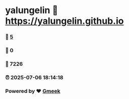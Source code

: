 # yalungelin :link: https://yalungelin.github.io 
### :page_facing_up: [5](https://yalungelin.github.io/tag.html) 
### :speech_balloon: 0 
### :hibiscus: 7226 
### :alarm_clock: 2025-07-06 18:14:18 
### Powered by :heart: [Gmeek](https://github.com/Meekdai/Gmeek)
